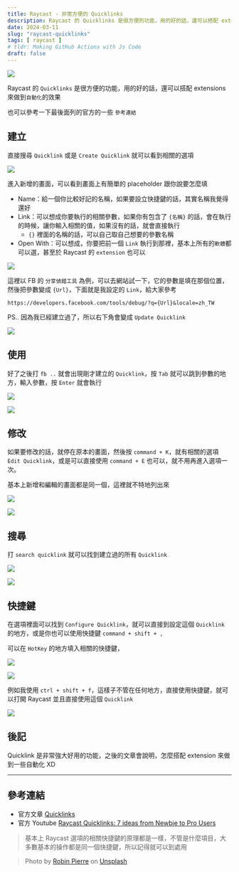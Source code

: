 ```yaml
---
title: Raycast - 非常方便的 Quicklinks
description: Raycast 的 Quicklinks 是很方便的功能，用的好的話，還可以搭配 extensions 來做到自動化的效果
date: 2024-03-11
slug: "raycast-quicklinks"
tags: [ raycast ]
# tldr: Making GitHub Actions with Js Code
draft: false
---
```


![](./cover.webp)

Raycast 的 `Quicklinks` 是很方便的功能，用的好的話，還可以搭配 extensions 來做到`自動化`的效果

也可以參考一下最後面列的官方的一些 `參考連結`

## 建立

直接搜尋 `Quicklink` 或是 `Create Quicklink` 就可以看到相關的選項

![](01.webp)

進入新增的畫面，可以看到畫面上有簡單的 placeholder 跟你說要怎麼填

- Name：給一個你比較好記的名稱，如果要設立快捷鍵的話，其實名稱我覺得還好
- Link：可以想成你要執行的相關參數，如果你有包含了 `{名稱}` 的話，會在執行的時候，讓你輸入相關的值，如果沒有的話，就會直接執行
  - `{}` 裡面的名稱的話，可以自己取自己想要的參數名稱
- Open With：可以想成，你要把前一個 `Link` 執行到那裡，基本上所有的`軟體`都可以選，甚至於 Raycast 的 `extension` 也可以

![](02.webp)

這裡以 FB 的 `分享偵錯工具` 為例，可以去網站試一下，它的參數是填在那個位置，然後把參數變成 `{Url}`，下面就是我設定的 `Link`，給大家參考

`https://developers.facebook.com/tools/debug/?q={Url}&locale=zh_TW`

PS.. 因為我已經建立過了，所以右下角會變成 `Update Quicklink`

![](03.webp)


## 使用

好了之後打 `fb ..` 就會出現剛才建立的 `Quicklink`，按 `Tab` 就可以跳到參數的地方，輸入參數，按 `Enter` 就會執行

![](04.webp)

![](05.webp)

## 修改

如果要修改的話，就停在原本的畫面，然後按 `command + K`，就有相關的選項 `Edit Quicklink`，或是可以直接使用 `command + E` 也可以，就不用再進入選項一次。

基本上新增和編輯的畫面都是同一個，這裡就不特地列出來

![](06.webp)

![](07.webp)

## 搜尋

打 `search quicklink` 就可以找到建立過的所有 `Quicklink` 

![](08.webp)

![](09.webp)

## 快捷鍵

在選項裡面可以找到 `Configure Quicklink`，就可以直接到設定這個 `Quicklink` 的地方，或是你也可以使用快捷鍵 `command + shift + ,`

可以在 `HotKey` 的地方填入相關的快捷鍵，

![](10.webp)

![](11.webp)

例如我使用 `ctrl + shift + f`，這樣子不管在任何地方，直接使用快捷鍵，就可以打開 Raycast 並且直接使用這個 `Quicklink`

![](12.webp)

## 後記

Quicklink 是非常強大好用的功能，之後的文章會說明，怎麼搭配 extension 來做到一些自動化 XD

---

## 參考連結

- 官方文章 [Quicklinks](https://manual.raycast.com/quicklinks)
- 官方 Youtube [Raycast Quicklinks: 7 ideas from Newbie to Pro Users](https://www.youtube.com/watch?v=LyacFwVDr8o)


> 基本上 Raycast 選項的相關快捷鍵的原理都是一樣，不管是什麼項目，大多數基本的操作都是同一個快捷鍵，所以記得就可以到處用

> Photo by [Robin Pierre](https://unsplash.com/@robinpierre?utm_content=creditCopyText&utm_medium=referral&utm_source=unsplash) on [Unsplash](https://unsplash.com/photos/high-angle-photography-of-road-at-nighttime-dPgPoiUIiXk?utm_content=creditCopyText&utm_medium=referral&utm_source=unsplash)

